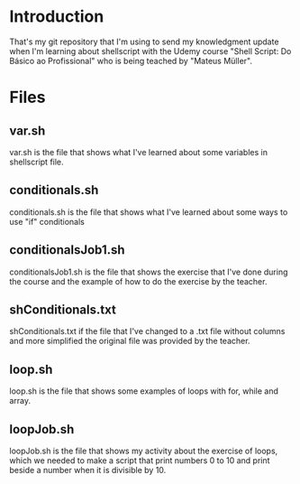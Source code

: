 # Introduction

That's my git repository that I'm using to send my knowledgment update when I'm learning about shellscript with the Udemy course "Shell Script: Do Básico ao Profissional" who is being teached by "Mateus Müller".
# Files
## var.sh
var.sh is the file that shows what I've learned about some variables in shellscript file.
## conditionals.sh
conditionals.sh is the file that shows what I've learned about some ways to use "if" conditionals 
## conditionalsJob1.sh
conditionalsJob1.sh is the file that shows the exercise that I've done during the course and the example of how to do the exercise by the teacher.
## shConditionals.txt
shConditionals.txt if the file that I've changed to a .txt file without columns and more simplified the original file was provided by the teacher.
## loop.sh
loop.sh is the file that shows some examples of loops with for, while and array.
## loopJob.sh
loopJob.sh is the file that shows my activity about the exercise of loops, which we needed to make a script that print numbers 0 to 10 and print beside a number when it is divisible by 10.
